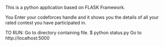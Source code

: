This is a python application based on FLASK Framework.

You Enter your codeforces handle and it shows you the details of all your rated contest you have participated in.

TO RUN:
Go to directory containing file.
$ python status.py
Go to http://localhost:5000
